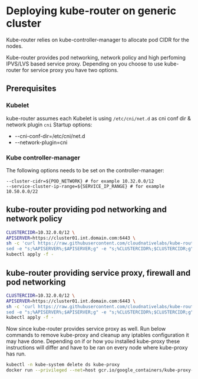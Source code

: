 # Deploying kube-router on generic cluster

Kube-router relies on kube-controller-manager to allocate pod CIDR for the nodes.

Kube-router provides pod networking, network policy and high perfoming IPVS/LVS based service proxy. Depending on you choose to use kube-router for service proxy you have two options.

## Prerequisites

### Kubelet

kube-router assumes each Kubelet is using `/etc/cni/net.d` as cni conf dir & network plugin `cni`
Startup options:

- --cni-conf-dir=/etc/cni/net.d
- --network-plugin=cni

### Kube controller-manager

The following options needs to be set on the controller-manager:

```text
--cluster-cidr=${POD_NETWORK} # for example 10.32.0.0/12
--service-cluster-ip-range=${SERVICE_IP_RANGE} # for example 10.50.0.0/22
```

## kube-router providing pod networking and network policy

```sh
CLUSTERCIDR=10.32.0.0/12 \
APISERVER=https://cluster01.int.domain.com:6443 \
sh -c 'curl https://raw.githubusercontent.com/cloudnativelabs/kube-router/master/daemonset/generic-kuberouter.yaml -o - | \
sed -e "s;%APISERVER%;$APISERVER;g" -e "s;%CLUSTERCIDR%;$CLUSTERCIDR;g"' | \
kubectl apply -f -
```

## kube-router providing service proxy, firewall and pod networking

```sh
CLUSTERCIDR=10.32.0.0/12 \
APISERVER=https://cluster01.int.domain.com:6443 \
sh -c 'curl https://raw.githubusercontent.com/cloudnativelabs/kube-router/master/daemonset/generic-kuberouter-all-features.yaml -o - | \
sed -e "s;%APISERVER%;$APISERVER;g" -e "s;%CLUSTERCIDR%;$CLUSTERCIDR;g"' | \
kubectl apply -f -
```

Now since kube-router provides service proxy as well. Run below commands to remove kube-proxy and cleanup any iptables configuration it may have done.
Depending on if or how you installed kube-proxy these instructions will differ and have to be ran on every node where kube-proxy has run.

```sh
kubectl -n kube-system delete ds kube-proxy
docker run --privileged --net=host gcr.io/google_containers/kube-proxy-amd64:v1.7.3 kube-proxy --cleanup-iptables
```